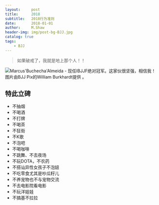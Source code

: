 ```yaml
---
layout:     post
title:      2018
subtitle:   2018行为准则
date:       2018-01-01
author:     M.Shaw
header-img: img/post-bg-BJJ.jpg
catalog: true
tags:
    - BJJ
---
```


> 如果破戒了，我就是地上那个人！！


![Marcus'Buchecha'Almeida - 现任IBJJF绝对冠军。这家伙很坚强，相信我！图片由BJJ Pix的William Burkhardt提供  。](http://mjrnxewya3t1in23ybpwjw59.wpengine.netdna-cdn.com/wp-content/uploads/buchecha-marcus-almeida-roger-gracie.jpg)


## 特此立碑

* 不抽烟
* 不喝酒
* 不打牌
* 不喝茶
* 不狂街
* 不K歌
* 不泡吧
* 不喝咖啡
* 不跳舞、不去夜场
* 不玩DOTA，不农药
* 不搭讪异性女孩子不泡妞
* 不吃零食尤其是吵瓜籽儿
* 不养宠物也不与宠物交流
* 不去电影院看电影
* 不玩洋娃娃
* 不搞基不拉拉



